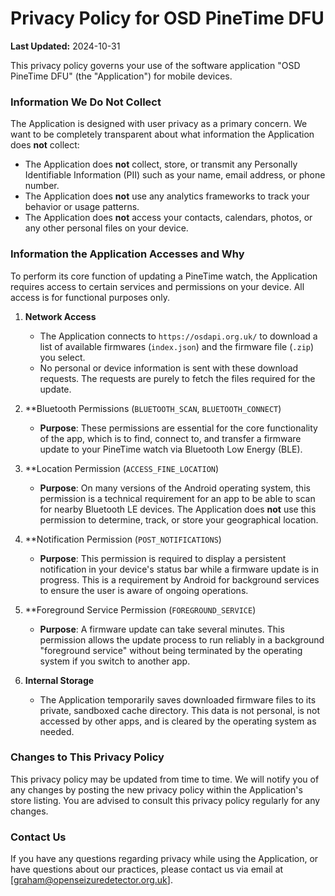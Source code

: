 # Privacy Policy for OSD PineTime DFU

**Last Updated:** 2024-10-31

This privacy policy governs your use of the software application "OSD PineTime DFU" (the "Application") for mobile devices.

### Information We Do Not Collect

The Application is designed with user privacy as a primary concern. We want to be completely transparent about what information the Application does **not** collect:

-   The Application does **not** collect, store, or transmit any Personally Identifiable Information (PII) such as your name, email address, or phone number.
-   The Application does **not** use any analytics frameworks to track your behavior or usage patterns.
-   The Application does **not** access your contacts, calendars, photos, or any other personal files on your device.

### Information the Application Accesses and Why

To perform its core function of updating a PineTime watch, the Application requires access to certain services and permissions on your device. All access is for functional purposes only.

1.  **Network Access**
    -   The Application connects to `https://osdapi.org.uk/` to download a list of available firmwares (`index.json`) and the firmware file (`.zip`) you select. 
    -   No personal or device information is sent with these download requests. The requests are purely to fetch the files required for the update.

2.  **Bluetooth Permissions (`BLUETOOTH_SCAN`, `BLUETOOTH_CONNECT`)
    -   **Purpose**: These permissions are essential for the core functionality of the app, which is to find, connect to, and transfer a firmware update to your PineTime watch via Bluetooth Low Energy (BLE).

3.  **Location Permission (`ACCESS_FINE_LOCATION`)
    -   **Purpose**: On many versions of the Android operating system, this permission is a technical requirement for an app to be able to scan for nearby Bluetooth LE devices. The Application does **not** use this permission to determine, track, or store your geographical location.

4.  **Notification Permission (`POST_NOTIFICATIONS`)
    -   **Purpose**: This permission is required to display a persistent notification in your device's status bar while a firmware update is in progress. This is a requirement by Android for background services to ensure the user is aware of ongoing operations.

5.  **Foreground Service Permission (`FOREGROUND_SERVICE`)
    -   **Purpose**: A firmware update can take several minutes. This permission allows the update process to run reliably in a background "foreground service" without being terminated by the operating system if you switch to another app.

6.  **Internal Storage**
    -   The Application temporarily saves downloaded firmware files to its private, sandboxed cache directory. This data is not personal, is not accessed by other apps, and is cleared by the operating system as needed.

### Changes to This Privacy Policy

This privacy policy may be updated from time to time. We will notify you of any changes by posting the new privacy policy within the Application's store listing. You are advised to consult this privacy policy regularly for any changes.

### Contact Us

If you have any questions regarding privacy while using the Application, or have questions about our practices, please contact us via email at [graham@openseizuredetector.org.uk].
